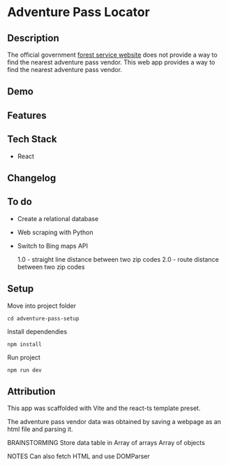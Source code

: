 # Adventure Pass Locator

## Description

The official government [forest service website](https://www.fs.usda.gov/detailfull/r5/passes-permits/recreation/?cid=STELPRDB5181410&width=full) does not provide a way to find the nearest adventure pass vendor. This web app provides a way to find the nearest adventure pass vendor.

## Demo

<!-- ![Image of Yaktocat](https://octodex.github.com/images/yaktocat.png) -->

## Features

## Tech Stack

- React
<!-- ## APIs -->

## Changelog

<!-- ## Lessons Learned -->

## To do

- Create a relational database
- Web scraping with Python
- Switch to Bing maps API

  1.0 - straight line distance between two zip codes
  2.0 - route distance between two zip codes

## Setup

Move into project folder

```
cd adventure-pass-setup
```

Install dependendies

```
npm install
```

Run project

```
npm run dev
```

## Attribution

This app was scaffolded with Vite and the react-ts template preset.

The adventure pass vendor data was obtained by saving a webpage as an html file and parsing it.

BRAINSTORMING
Store data table in
Array of arrays
Array of objects

NOTES
Can also fetch HTML and use DOMParser
